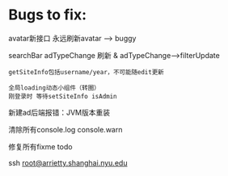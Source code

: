 # Bugs to fix:

avatar新接口 永远刷新avatar --> buggy

searchBar adTypeChange 刷新 & adTypeChange-->filterUpdate

    getSiteInfo包括username/year，不可能随edit更新

    全局loading动态小组件（转圈）
    刚登录时 等待setSiteInfo isAdmin

新建ad后端报错：JVM版本重装

清除所有console.log console.warn

修复所有fixme todo


ssh root@arrietty.shanghai.nyu.edu
